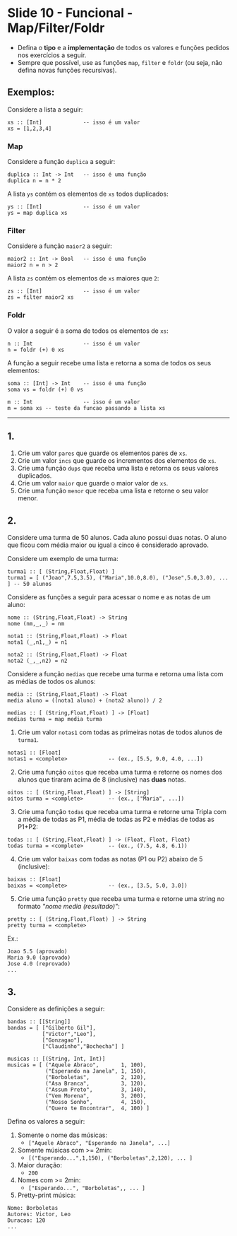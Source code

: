 <meta http-equiv="Content-Type" content="text/html; charset=UTF-8"/></p>        

Slide 10 - Funcional - Map/Filter/Foldr
=======================================

- Defina o **tipo** e a **implementação** de todos os valores e funções pedidos
  nos exercícios a seguir.
- Sempre que possível, use as funções `map`, `filter` e `foldr` (ou seja, não
  defina novas funções recursivas).

## Exemplos:


Considere a lista a seguir:

```
xs :: [Int]             -- isso é um valor
xs = [1,2,3,4]
```

### Map

Considere a função `duplica` a seguir:

```
duplica :: Int -> Int   -- isso é uma função
duplica n = n * 2
```

A lista `ys` contém os elementos de `xs` todos duplicados:

```
ys :: [Int]             -- isso é um valor
ys = map duplica xs
```

### Filter

Considere a função `maior2` a seguir:

```
maior2 :: Int -> Bool   -- isso é uma função
maior2 n = n > 2
```

A lista `zs` contém os elementos de `xs` maiores que `2`:

```
zs :: [Int]             -- isso é um valor
zs = filter maior2 xs
```

### Foldr

O valor a seguir é a soma de todos os elementos de `xs`:

```
n :: Int                -- isso é um valor
n = foldr (+) 0 xs
```

A função a seguir recebe uma lista e retorna a soma de todos os seus elementos:

```
soma :: [Int] -> Int    -- isso é uma função
soma vs = foldr (+) 0 vs

m :: Int                -- isso é um valor
m = soma xs -- teste da funcao passando a lista xs
```

-------------------------------------------------------------------------------

## 1.

1. Crie um valor `pares` que guarde os elementos pares de `xs`.
2. Crie um valor `incs` que guarde os incrementos dos elementos de `xs`.
3. Crie uma função `dups` que receba uma lista e retorna os seus valores
   duplicados.
4. Crie um valor `maior` que guarde o maior valor de `xs`.
5. Crie uma função `menor` que receba uma lista e retorne o seu valor menor.

## 2.

Considere uma turma de 50 alunos.
Cada aluno possui duas notas.
O aluno que ficou com média maior ou igual a cinco é considerado aprovado.

Considere um exemplo de uma turma:

```
turma1 :: [ (String,Float,Float) ]
turma1 = [ ("Joao",7.5,3.5), ("Maria",10.0,8.0), ("Jose",5.0,3.0), ... ] -- 50 alunos
```

Considere as funções a seguir para acessar o nome e as notas de um aluno:

```
nome :: (String,Float,Float) -> String
nome (nm,_,_) = nm

nota1 :: (String,Float,Float) -> Float
nota1 (_,n1,_) = n1

nota2 :: (String,Float,Float) -> Float
nota2 (_,_,n2) = n2
```

Considere a função `medias` que recebe uma turma e retorna uma lista com as
médias de todos os alunos:

```
media :: (String,Float,Float) -> Float
media aluno = ((nota1 aluno) + (nota2 aluno)) / 2

medias :: [ (String,Float,Float) ] -> [Float]
medias turma = map media turma
```

1. Crie um valor `notas1` com todas as primeiras notas de todos alunos de `turma1`.

```
notas1 :: [Float]
notas1 = <complete>             -- (ex., [5.5, 9.0, 4.0, ...])
```

2. Crie uma função `oitos` que receba uma turma e retorne os nomes dos alunos
   que tiraram acima de 8 (inclusive) nas **duas** notas.

```
oitos :: [ (String,Float,Float) ] -> [String]
oitos turma = <complete>        -- (ex., ["Maria", ...])
```

3. Crie uma função `todas` que receba uma turma e retorne uma
Tripla com a média de todas as P1, média de todas as P2 e médias de todas as
P1+P2:

```
todas :: [ (String,Float,Float) ] -> (Float, Float, Float)
todas turma = <complete>        -- (ex., (7.5, 4.8, 6.1))
```

4. Crie um valor `baixas` com todas as notas (P1 ou P2) abaixo de 5
   (inclusive):

```
baixas :: [Float]
baixas = <complete>             -- (ex., [3.5, 5.0, 3.0])
```

5. Crie uma função `pretty` que receba uma turma e retorne uma string no
   formato *"nome media (resultado)"*:

```
pretty :: [ (String,Float,Float) ] -> String
pretty turma = <complete>
```

Ex.:

```
Joao 5.5 (aprovado)
Maria 9.0 (aprovado)
Jose 4.0 (reprovado)
...
```

## 3.

Considere as definições a seguir:

```
bandas :: [[String]]
bandas = [ ["Gilberto Gil"],
           ["Victor","Leo"],
           ["Gonzagao"],
           ["Claudinho","Bochecha"] ]

musicas :: [(String, Int, Int)]
musicas = [ ("Aquele Abraco",       1, 100),
            ("Esperando na Janela", 1, 150),
            ("Borboletas",          2, 120),
            ("Asa Branca",          3, 120),
            ("Assum Preto",         3, 140),
            ("Vem Morena",          3, 200),
            ("Nosso Sonho",         4, 150),
            ("Quero te Encontrar",  4, 100) ]
```

Defina os valores a seguir:

1. Somente o nome das músicas:
    - `["Aquele Abraco", "Esperando na Janela", ...]`
2. Somente músicas com >= 2min:
    - `[("Esperando...",1,150), ("Borboletas",2,120), ... ]`
3. Maior duração:
    - `200`
4.  Nomes com >= 2min:
    - `["Esperando...", "Borboletas",, ... ]`
5.  Pretty-print música:

```
Nome: Borboletas
Autores: Victor, Leo
Duracao: 120
... 
```
